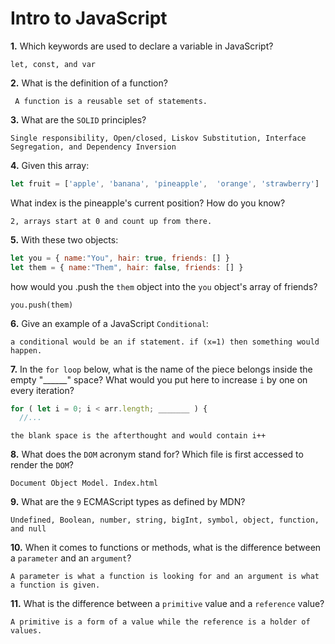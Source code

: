 # Intro to JavaScript

**1.** Which keywords are used to declare a variable in JavaScript?
<!-- enter you answer in the space below -->
```
let, const, and var
```
**2.** What is the definition of a function?
<!-- enter you answer in the space below -->
```
 A function is a reusable set of statements.
```
**3.** What are the `SOLID` principles?
<!-- enter you answer in the space below -->
```
Single responsibility, Open/closed, Liskov Substitution, Interface Segregation, and Dependency Inversion
```
**4.** Given this array: 
```js
let fruit = ['apple', 'banana', 'pineapple',  'orange', 'strawberry']
``` 
What index is the pineapple's current position? How do you know?
<!-- enter you answer in the space below -->
```
2, arrays start at 0 and count up from there.
```
**5.** With these two objects: 
```js
let you = { name:"You", hair: true, friends: [] }
let them = { name:"Them", hair: false, friends: [] }
```
how would you .push the `them` object into the `you` object's array of friends?
<!-- enter you answer in the space below -->
```
you.push(them)
```

**6.** Give an example of a JavaScript `Conditional`:
<!-- enter you answer in the space below -->
```
a conditional would be an if statement. if (x=1) then something would happen.
```
**7.** In the `for loop` below, what is the name of the piece belongs inside the empty "______" space? What would you put here to increase `i` by one on every iteration?
```js
for ( let i = 0; i < arr.length; _______ ) {
  //...
```
<!-- enter you answer in the space below -->
```
the blank space is the afterthought and would contain i++
```
**8.** What does the `DOM` acronym stand for? Which file is first accessed to render the `DOM`?
<!-- enter you answer in the space below -->
```
Document Object Model. Index.html
```

**9.** What are the `9` ECMAScript types as defined by MDN?
<!-- enter you answer in the space below -->
```
Undefined, Boolean, number, string, bigInt, symbol, object, function, and null
```
**10.** When it comes to functions or methods, what is the difference between a `parameter` and an `argument`?
<!-- enter you answer in the space below -->
```
A parameter is what a function is looking for and an argument is what a function is given.
```
**11.** What is the difference between a `primitive` value and a `reference` value?
<!-- enter you answer in the space below -->
```
A primitive is a form of a value while the reference is a holder of values.
```